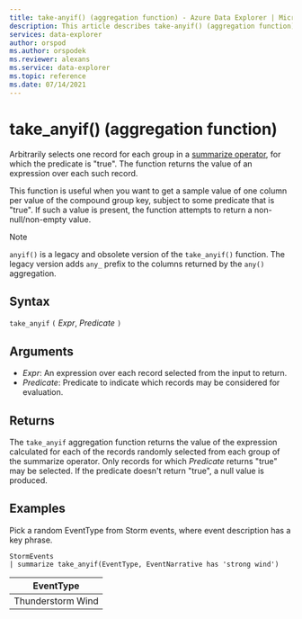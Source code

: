 ```yaml
---
title: take-anyif() (aggregation function) - Azure Data Explorer | Microsoft Docs
description: This article describes take-anyif() (aggregation function) in Azure Data Explorer.
services: data-explorer
author: orspod
ms.author: orspodek
ms.reviewer: alexans
ms.service: data-explorer
ms.topic: reference
ms.date: 07/14/2021
---
```

# take_anyif() (aggregation function)

Arbitrarily selects one record for each group in a [summarize operator](summarizeoperator.md), for which the predicate
is "true". The function returns the value of an expression over each such record.

This function is useful when you want to get a sample value of one column per value of the compound group key, subject to some predicate that is "true". If such a value is present, the function attempts to return a non-null/non-empty value.

> [!NOTE]
> `anyif()` is a legacy and obsolete version of the `take_anyif()` function. The legacy version adds `any_` prefix to the columns returned by the `any()` aggregation.

## Syntax

`take_anyif` `(` *Expr*, *Predicate* `)`

## Arguments

* *Expr*: An expression over each record selected from the input to return.
* *Predicate*: Predicate to indicate which records may be considered for evaluation.

## Returns

The `take_anyif` aggregation function returns the value of the expression calculated
for each of the records randomly selected from each group of the summarize operator. Only records for which *Predicate* returns "true" may be selected. If the predicate doesn't return "true", a null value is produced.

## Examples

Pick a random EventType from Storm events, where event description has a key phrase.

<!-- csl: https://help.kusto.windows.net/Samples -->
```kusto
StormEvents
| summarize take_anyif(EventType, EventNarrative has 'strong wind')
```

|EventType|
|---|
|Thunderstorm Wind|
